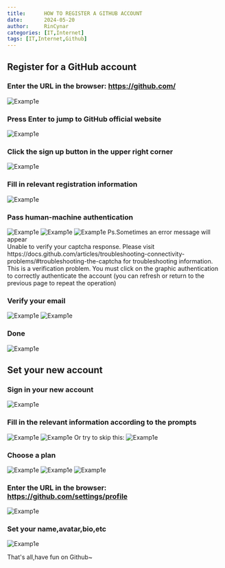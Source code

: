 ```yaml
---
title:      HOW TO REGISTER A GITHUB ACCOUNT
date:       2024-05-20
author:     RinCynar
categories: [IT,Internet]
tags: [IT,Internet,Github]
---
```

## Register for a GitHub account
### Enter the URL in the browser: https://github.com/
<img src="/assets/img/image/image@20240520htraga00.png" alt="Examp1e" />

### Press Enter to jump to GitHub official website
<img src="/assets/img/image/image@20240520htraga01.png" alt="Examp1e" />

### Click the sign up button in the upper right corner
<img src="/assets/img/image/image@20240520htraga02.png" alt="Examp1e" />

### Fill in relevant registration information
<img src="/assets/img/image/image@20240520htraga03.png" alt="Examp1e" />

### Pass human-machine authentication
<img src="/assets/img/image/image@20240520htraga04.png" alt="Examp1e" />
<img src="/assets/img/image/image@20240520htraga05.png" alt="Examp1e" />
<img src="/assets/img/image/image@20240520htraga06.png" alt="Examp1e" />
Ps.Sometimes an error message will appear
<br>
Unable to verify your captcha response. Please visit https://docs.github.com/articles/troubleshooting-connectivity-problems/#troubleshooting-the-captcha for troubleshooting information.
<br>
This is a verification problem. You must click on the graphic authentication to correctly authenticate the account (you can refresh or return to the previous page to repeat the operation)

### Verify your email
<img src="/assets/img/image/image@20240520htraga07.png" alt="Examp1e" />
<img src="/assets/img/image/image@20240520htraga08.png" alt="Examp1e" />

### Done
<img src="/assets/img/image/image@20240520htraga09.png" alt="Examp1e" />

## Set your new account
### Sign in your new account
<img src="/assets/img/image/image@20240520htraga10.png" alt="Examp1e" />

### Fill in the relevant information according to the prompts
<img src="/assets/img/image/image@20240520htraga11.png" alt="Examp1e" />
<img src="/assets/img/image/image@20240520htraga12.png" alt="Examp1e" />
Or try to skip this:
<img src="/assets/img/image/image@20240520htraga13.png" alt="Examp1e" />

### Choose a plan
<img src="/assets/img/image/image@20240520htraga14.png" alt="Examp1e" />
<img src="/assets/img/image/image@20240520htraga15.png" alt="Examp1e" />
<img src="/assets/img/image/image@20240520htraga16.png" alt="Examp1e" />

### Enter the URL in the browser: https://github.com/settings/profile
<img src="/assets/img/image/image@20240520htraga17.png" alt="Examp1e" />

### Set your name,avatar,bio,etc
<img src="/assets/img/image/image@20240520htraga18.png" alt="Examp1e" />

That's all,have fun on Github~